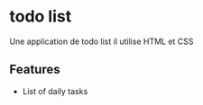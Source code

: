 # todo list

Une application de todo list
il utilise HTML et CSS

## Features

- List of daily tasks
